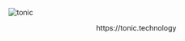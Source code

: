 ![tonic](https://github.com/hxoht/tonic/raw/addimage/readme-tonic.png)

<p align="center">
  https://tonic.technology
</p>
